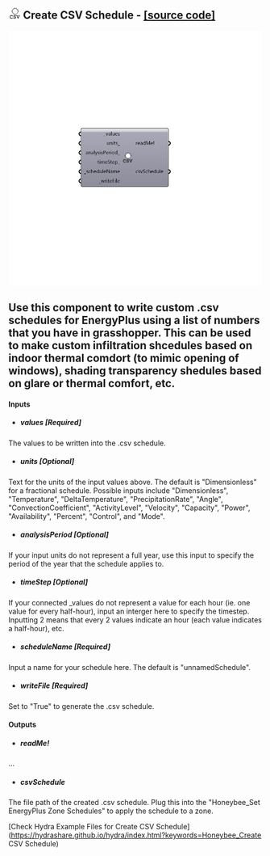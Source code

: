 ## ![](../../images/icons/Create_CSV_Schedule.png) Create CSV Schedule - [[source code]](https://github.com/mostaphaRoudsari/honeybee/tree/master/src/Honeybee_Create%20CSV%20Schedule.py)

![](../../images/components/Create_CSV_Schedule.png)

Use this component to write custom .csv schedules for EnergyPlus using a list of numbers that you have in grasshopper.  This can be used to make custom infiltration shcedules based on indoor thermal comdort (to mimic opening of windows), shading transparency shedules based on glare or thermal comfort, etc.
 -
 

#### Inputs
* ##### values [Required]
The values to be written into the .csv schedule.
* ##### units [Optional]
Text for the units of the input values above.  The default is "Dimensionless" for a fractional schedule.  Possible inputs include "Dimensionless", "Temperature", "DeltaTemperature", "PrecipitationRate", "Angle", "ConvectionCoefficient", "ActivityLevel", "Velocity", "Capacity", "Power", "Availability", "Percent", "Control", and "Mode".
* ##### analysisPeriod [Optional]
If your input units do not represent a full year, use this input to specify the period of the year that the schedule applies to.
* ##### timeStep [Optional]
If your connected _values do not represent a value for each hour (ie. one value for every half-hour), input an interger here to specify the timestep.  Inputting 2 means that every 2 values indicate an hour (each value indicates a half-hour), etc.
* ##### scheduleName [Required]
Input a name for your schedule here.  The default is "unnamedSchedule".
* ##### writeFile [Required]
Set to "True" to generate the .csv schedule.

#### Outputs
* ##### readMe!
...
* ##### csvSchedule
The file path of the created .csv schedule.  Plug this into the "Honeybee_Set EnergyPlus Zone Schedules" to apply the schedule to a zone.


[Check Hydra Example Files for Create CSV Schedule](https://hydrashare.github.io/hydra/index.html?keywords=Honeybee_Create CSV Schedule)